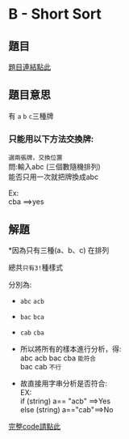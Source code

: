 # B - Short Sort

## 題目
[題目連結點此](https://vjudge.net/contest/585165#problem/B)

## 題目意思
有 `a` `b` `c`三種牌<br>
### 只能用以下方法交換牌:
`選兩張牌，交換位置`<br>
問:輸入abc (三個數隨機排列)<br>
能否只用一次就把牌換成abc

Ex:<br>
cba ==>yes
## 解題
*因為只有三種(a、b、c) 在排列

總共`只有3!`種樣式 

分別為:<br>
   * `abc` `acb` <br>
   * `bac` `bca`<br>
   * `cab` `cba`<br>


* 所以將所有的樣本進行分析，得:<br>
abc acb bac cba `能符合`<br>
bac cab `不行`<br>

* 故直接用字串分析是否符合:<br>
EX:<br>
if (string) a== "acb" ==>Yes<br>
else (string) a=="cab"==>No<br>


[完整code請點此](https://github.com/archue001/CPEB1005/blob/main/B%20-%20Short%20Sort.cpp)
